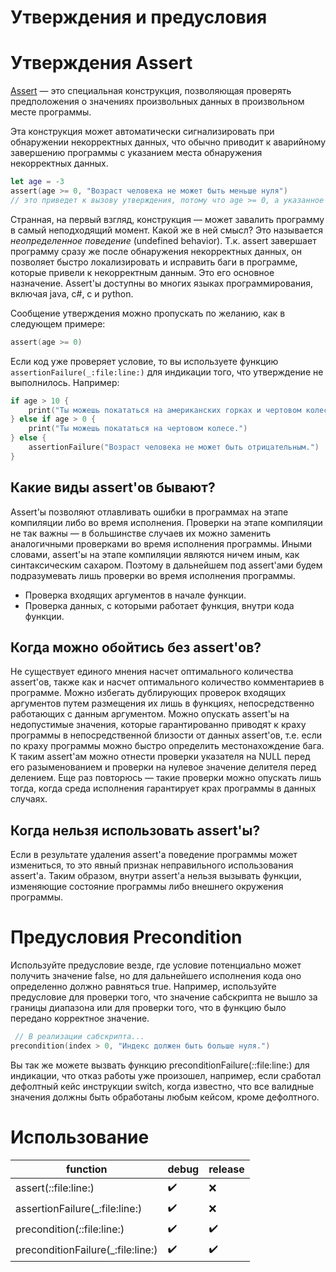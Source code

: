 # Утверждения и предусловия

# Утверждения Assert
[Assert](https://docs.swift.org/swift-book/documentation/the-swift-programming-language/thebasics/#Assertions-and-Preconditions) — это специальная конструкция, позволяющая проверять предположения о значениях произвольных данных в произвольном месте программы. 

Эта конструкция может автоматически сигнализировать при обнаружении некорректных данных, что обычно приводит к аварийному завершению программы с указанием места обнаружения некорректных данных. 
```swift
let age = -3
assert(age >= 0, "Возраст человека не может быть меньше нуля")
// это приведет к вызову утверждения, потому что age >= 0, а указанное значение < 0.
```

Странная, на первый взгляд, конструкция — может завалить программу в самый неподходящий момент. Какой же в ней смысл? 
Это называется *неопределенное поведение* (undefined behavior). Т.к. assert завершает программу сразу же после обнаружения некорректных данных, он позволяет быстро локализировать и исправить баги в программе, которые привели к некорректным данным. Это его основное назначение. Assert'ы доступны во многих языках программирования, включая java, c#, c и python.

Сообщение утверждения можно пропускать по желанию, как в следующем примере:
```swift
assert(age >= 0)
```

Если код уже проверяет условие, то вы используете функцию `assertionFailure(_:file:line:)` для индикации того, что утверждение не выполнилось. Например:
```swift
if age > 10 {
    print("Ты можешь покататься на американских горках и чертовом колесе.")
} else if age > 0 {
    print("Ты можешь покататься на чертовом колесе.")
} else {
    assertionFailure("Возраст человека не может быть отрицательным.")
}
```

## Какие виды assert'ов бывают?
Assert'ы позволяют отлавливать ошибки в программах на этапе компиляции либо во время исполнения. Проверки на этапе компиляции не так важны — в большинстве случаев их можно заменить аналогичными проверками во время исполнения программы. Иными словами, assert'ы на этапе компиляции являются ничем иным, как синтаксическим сахаром. Поэтому в дальнейшем под assert'ами будем подразумевать лишь проверки во время исполнения программы.

- Проверка входящих аргументов в начале функции.
- Проверка данных, с которыми работает функция, внутри кода функции.

## Когда можно обойтись без assert'ов?
Не существует единого мнения насчет оптимального количества assert'ов, также как и насчет оптимального количество комментариев в программе.
Можно избегать дублирующих проверок входящих аргументов путем размещения их лишь в функциях, непосредственно работающих с данным аргументом.
Можно опускать assert'ы на недопустимые значения, которые гарантированно приводят к краху программы в непосредственной близости от данных assert'ов, т.е. если по краху программы можно быстро определить местонахождение бага. К таким assert'ам можно отнести проверки указателя на NULL перед его разыменованием и проверки на нулевое значение делителя перед делением. Еще раз повторюсь — такие проверки можно опускать лишь тогда, когда среда исполнения гарантирует крах программы в данных случаях.

## Когда нельзя использовать assert'ы?
Если в результате удаления assert'а поведение программы может измениться, то это явный признак неправильного использования assert'а. Таким образом, внутри assert'а нельзя вызывать функции, изменяющие состояние программы либо внешнего окружения программы. 

# Предусловия Precondition
Используйте предусловие везде, где условие потенциально может получить значение false, но для дальнейшего исполнения кода оно определенно должно равняться true. Например, используйте предусловие для проверки того, что значение сабскрипта не вышло за границы диапазона или для проверки того, что в функцию было передано корректное значение.
```swift
 // В реализации сабскрипта...
precondition(index > 0, "Индекс должен быть больше нуля.")
```

Вы так же можете вызвать функцию preconditionFailure(_:_:file:line:) для индикации, что отказ работы уже произошел, например, если сработал дефолтный кейс инструкции switch, когда известно, что все валидные значения должны быть обработаны любым кейсом, кроме дефолтного.

# Использование
| function | debug | release |
| ----------- | ----------- | ----------- |
| assert(_:_:file:line:) | ✔️    | ❌  |
| assertionFailure(_:file:line:) | ✔️    | ❌  |
| precondition(_:_:file:line:) | ✔️   | ✔️   |
| preconditionFailure(_:file:line:) | ✔️   | ✔️  |
